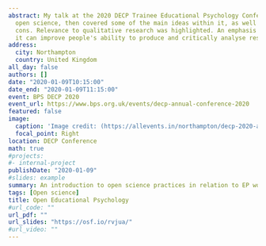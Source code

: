 ```yaml
---
abstract: My talk at the 2020 DECP Trainee Educational Psychology Conference. I defined 
  open science, then covered some of the main ideas within it, as well as the pros and 
  cons. Relevance to qualitative research was highlighted. An emphasis was placed on how 
  it can improve people's ability to produce and critically analyse research.
address:
  city: Northampton
  country: United Kingdom
all_day: false
authors: []
date: "2020-01-09T10:15:00"
date_end: "2020-01-09T11:15:00"
event: BPS DECP 2020
event_url: https://www.bps.org.uk/events/decp-annual-conference-2020
featured: false
image:
  caption: 'Image credit: (https://allevents.in/northampton/decp-2020-annual-professional-conference/200018167820011)'
  focal_point: Right
location: DECP Conference
math: true
#projects:
#- internal-project
publishDate: "2020-01-09"
#slides: example
summary: An introduction to open science practices in relation to EP work and qualitative research.
tags: [Open science]
title: Open Educational Psychology
#url_code: ""
url_pdf: ""
url_slides: "https://osf.io/rvjua/"
#url_video: ""
---
```

